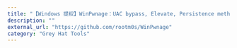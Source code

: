```yaml
---
title: "【Windows 提权】WinPwnage：UAC bypass, Elevate, Persistence methods"
description: ""
external_url: "https://github.com/rootm0s/WinPwnage"
category: "Grey Hat Tools"
---
```

